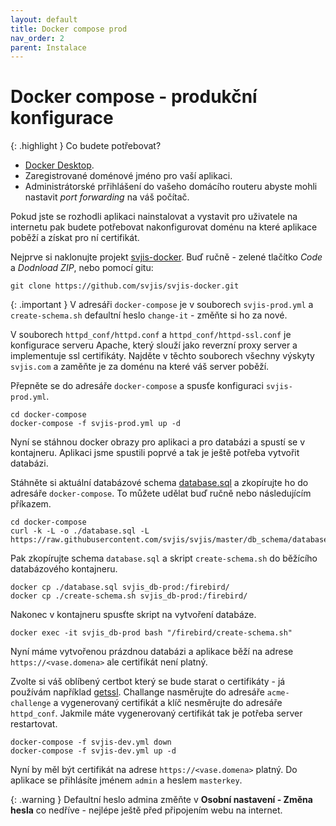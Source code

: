 ```yaml
---
layout: default
title: Docker compose prod
nav_order: 2
parent: Instalace
---
```


# Docker compose - produkční konfigurace

{: .highlight }
Co budete potřebovat? 

* [Docker Desktop](https://www.docker.com/products/docker-desktop).
* Zaregistrované doménové jméno pro vaší aplikaci.
* Administrátorské prřihlášení do vašeho domácího routeru abyste mohli nastavit _port forwarding_ na váš počítač.

Pokud jste se rozhodli aplikaci nainstalovat a vystavit pro uživatele na internetu pak budete potřebovat nakonfigurovat doménu na které aplikace poběží a získat pro ní certifikát.

Nejprve si naklonujte projekt [svjis-docker](https://github.com/svjis/svjis-docker). Buď ručně - zelené tlačítko _Code_ a _Dodnload ZIP_, nebo pomocí gitu:

```
git clone https://github.com/svjis/svjis-docker.git
```

{: .important }
V adresáři `docker-compose` je v souborech `svjis-prod.yml` a `create-schema.sh` defaultní heslo `change-it` - změňte si ho za nové.

V souborech `httpd_conf/httpd.conf` a `httpd_conf/httpd-ssl.conf` je konfigurace serveru Apache, který slouží jako reverzní proxy server a implementuje ssl certifikáty. Najděte v těchto souborech všechny výskyty `svjis.com` a zaměňte je za doménu na které váš server poběží.

Přepněte se do adresáře `docker-compose` a spusťe konfiguraci `svjis-prod.yml`.

```
cd docker-compose
docker-compose -f svjis-prod.yml up -d
```

Nyní se stáhnou docker obrazy pro aplikaci a pro databázi a spustí se v kontajneru. Aplikaci jsme spustili poprvé a tak je ještě potřeba vytvořit databázi. 

Stáhněte si aktuální databázové schema [database.sql](https://raw.githubusercontent.com/svjis/svjis/master/db_schema/database.sql) a zkopírujte ho do adresáře `docker-compose`. To můžete udělat buď ručně nebo následujícím příkazem.

```
cd docker-compose
curl -k -L -o ./database.sql -L https://raw.githubusercontent.com/svjis/svjis/master/db_schema/database.sql
```

Pak zkopírujte schema `database.sql` a skript `create-schema.sh` do běžícího databázového kontajneru.

```
docker cp ./database.sql svjis_db-prod:/firebird/
docker cp ./create-schema.sh svjis_db-prod:/firebird/
```

Nakonec v kontajneru spusťte skript na vytvoření databáze.

```
docker exec -it svjis_db-prod bash "/firebird/create-schema.sh"
```

Nyní máme vytvořenou prázdnou databázi a aplikace běží na adrese `https://<vase.domena>` ale certifikát není platný. 

Zvolte si váš oblíbený certbot který se bude starat o certifikáty - já používám například [getssl](https://github.com/srvrco/getssl). Challange nasměrujte do adresáře `acme-challenge` a vygenerovaný certifikát a klíč nesměrujte do adresáře `httpd_conf`. Jakmile máte vygenerovaný certifikát tak je potřeba server restartovat.

```
docker-compose -f svjis-dev.yml down
docker-compose -f svjis-dev.yml up -d
```

Nyní by měl být certifikát na adrese `https://<vase.domena>` platný. Do aplikace se přihlásíte jménem `admin` a heslem `masterkey`.

{: .warning }
Defaultní heslo admina změňte v __Osobní nastavení - Změna hesla__ co nedříve - nejlépe ještě před připojením webu na internet.
